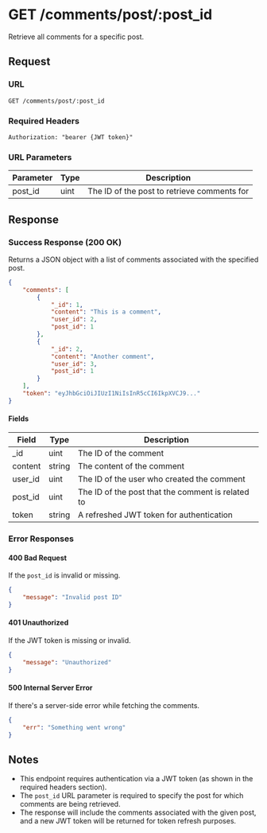 # GET /comments/post/:post_id

Retrieve all comments for a specific post.

## Request

### URL
```
GET /comments/post/:post_id
```

### Required Headers
```
Authorization: "bearer {JWT token}"
```

### URL Parameters
| Parameter | Type | Description                          |
|-----------|------|--------------------------------------|
| post_id   | uint | The ID of the post to retrieve comments for |

## Response

### Success Response (200 OK)
Returns a JSON object with a list of comments associated with the specified post.

```json
{
    "comments": [
        {
            "_id": 1,
            "content": "This is a comment",
            "user_id": 2,
            "post_id": 1
        },
        {
            "_id": 2,
            "content": "Another comment",
            "user_id": 3,
            "post_id": 1
        }
    ],
    "token": "eyJhbGciOiJIUzI1NiIsInR5cCI6IkpXVCJ9..."
}
```

#### Fields
| Field    | Type   | Description                                      |
|----------|--------|--------------------------------------------------|
| _id      | uint   | The ID of the comment                            |
| content  | string | The content of the comment                       |
| user_id  | uint   | The ID of the user who created the comment       |
| post_id  | uint   | The ID of the post that the comment is related to |
| token    | string | A refreshed JWT token for authentication         |

### Error Responses

#### 400 Bad Request
If the `post_id` is invalid or missing.

```json
{
    "message": "Invalid post ID"
}
```

#### 401 Unauthorized
If the JWT token is missing or invalid.

```json
{
    "message": "Unauthorized"
}
```

#### 500 Internal Server Error
If there's a server-side error while fetching the comments.

```json
{
    "err": "Something went wrong"
}
```

## Notes
- This endpoint requires authentication via a JWT token (as shown in the required headers section).
- The `post_id` URL parameter is required to specify the post for which comments are being retrieved.
- The response will include the comments associated with the given post, and a new JWT token will be returned for token refresh purposes.


